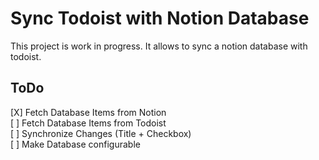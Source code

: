 # Sync Todoist with Notion Database

This project is work in progress. It allows to sync a notion database with todoist.

## ToDo

[X] Fetch Database Items from Notion  
[ ] Fetch Database Items from Todoist  
[ ] Synchronize Changes (Title + Checkbox)  
[ ] Make Database configurable
